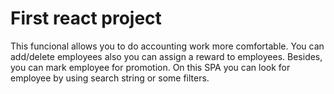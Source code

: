 # First react project

This funcional allows you to do accounting work more comfortable.
You can add/delete employees also you can assign a reward to employees.
Besides, you can mark employee for promotion.
On this SPA you can look for employee by using search string or some filters.
